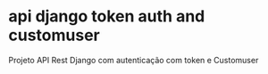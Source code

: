 # api django token auth and customuser
 Projeto API Rest Django com autenticação com token e Customuser
